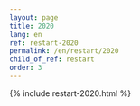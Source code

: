 ```yaml
---
layout: page
title: 2020
lang: en
ref: restart-2020
permalink: /en/restart/2020
child_of_ref: restart
order: 3
---
```


{% include restart-2020.html %}

